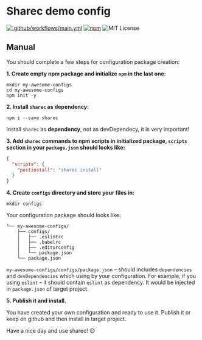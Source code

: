 # Sharec demo config

[![.github/workflows/main.yml](https://github.com/lamartire/sharec/workflows/.github/workflows/main.yml/badge.svg)](https://github.com/lamartire/sharec/actions)
[![npm](https://img.shields.io/npm/v/sharec-demo-config)](https://npmjs.com/sharec-demo-config)
![MIT License](https://camo.githubusercontent.com/4481c7672053be9c676fbc983c040ca59fddfa19/68747470733a2f2f696d672e736869656c64732e696f2f6e706d2f6c2f6c6f6775782d70726f636573736f722e737667)

## Manual

You should complete a few steps for configuration package creation:

**1. Create empty npm package and initialize `npm` in the last one:**

```shell
mkdir my-awesome-configs
cd my-awesome-configs
npm init -y
```

**2. Install `sharec` as dependency:**

```shell
npm i --save sharec
```

Install `sharec` as **dependency**, not as devDependecy, it is very important!

**3. Add `sharec` commands to npm scripts in initialized package, `scripts` section in your
`package.json` should looks like:**

```json
{
  "scripts": {
    "postinstall": "sharec install"
  }
}
```

**4. Create `configs` directory and store your files in:**

```shell
mkdir configs
```

Your configuration package should looks like:

```
└── my-awesome-configs/
    ├── configs/
    │   ├── .eslintrc
    │   ├── .babelrc
    │   ├── .editorconfig
    │   └── package.json
    └── package.json
```

`my-awesome-configs/configs/package.json` – should includes `dependencies` and `devDependencies`
which using by your configuration. For example, if you using `eslint` – it should contain `eslint`
as dependency. It would be injected in `package.json` of target project.

**5. Publish it and install.**

You have created your own configuration and ready to use it. Publish it or keep on github and then
install in target project.

Have a nice day and use sharec! 😉
